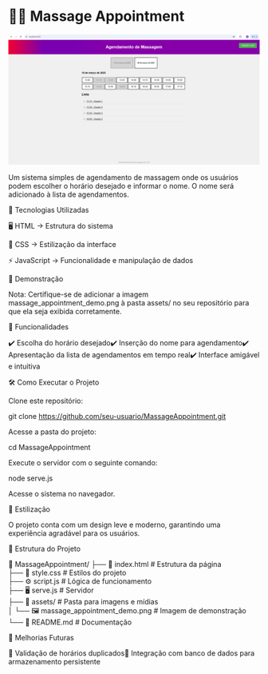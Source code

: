 # 🧖‍♂️ Massage Appointment

![MassageAppointment](public/assets/massage_appointment_demo.png)

Um sistema simples de agendamento de massagem onde os usuários podem escolher o horário desejado e informar o nome. O nome será adicionado à lista de agendamentos.

🚀 Tecnologias Utilizadas

🖥️ HTML → Estrutura do sistema

🎨 CSS → Estilização da interface

⚡ JavaScript → Funcionalidade e manipulação de dados

📸 Demonstração



Nota: Certifique-se de adicionar a imagem massage_appointment_demo.png à pasta assets/ no seu repositório para que ela seja exibida corretamente.

📌 Funcionalidades

✔️ Escolha do horário desejado✔️ Inserção do nome para agendamento✔️ Apresentação da lista de agendamentos em tempo real✔️ Interface amigável e intuitiva

🛠️ Como Executar o Projeto

Clone este repositório:

git clone https://github.com/seu-usuario/MassageAppointment.git

Acesse a pasta do projeto:

cd MassageAppointment

Execute o servidor com o seguinte comando:

node serve.js

Acesse o sistema no navegador.

🎨 Estilização

O projeto conta com um design leve e moderno, garantindo uma experiência agradável para os usuários.

📂 Estrutura do Projeto

📁 MassageAppointment/
├── 📄 index.html      # Estrutura da página  
├── 🎨 style.css       # Estilos do projeto  
├── ⚙️ script.js       # Lógica de funcionamento  
├── 🖥️ serve.js        # Servidor  
├── 📂 assets/         # Pasta para imagens e mídias  
│   └── 🖼️ massage_appointment_demo.png  # Imagem de demonstração  
└── 📜 README.md       # Documentação  

🚀 Melhorias Futuras

🔹 Validação de horários duplicados🔹 Integração com banco de dados para armazenamento persistente